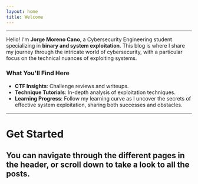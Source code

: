 ```yaml
---
layout: home
title: Welcome
---
```


---

Hello! I'm **Jorge Moreno Cano**, a Cybersecurity Engineering student specializing in **binary and system exploitation**. This blog is where I share my journey through the intricate world of cybersecurity, with a particular focus on the technical nuances of exploiting systems.

### What You'll Find Here

- **CTF Insights**: Challenge reviews and writeups.
- **Technique Tutorials**: In-depth analysis of exploitation techniques.
- **Learning Progress**: Follow my learning curve as I uncover the secrets of effective system exploitation, sharing both successes and obstacles.

---
# Get Started
## You can navigate through the different pages in the header, or scroll down to take a look to all the posts.